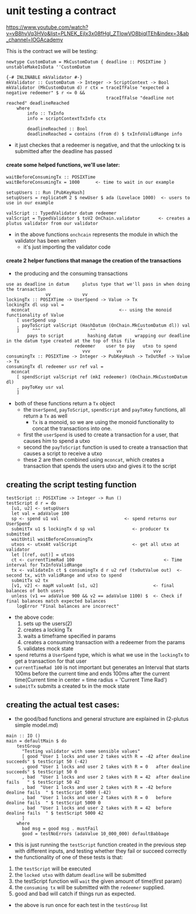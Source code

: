 # unit testing a contract
https://www.youtube.com/watch?v=vB8hyVq3HVo&list=PLNEK_Ejlx3x08fHgl_ZTlowVO8bjqITEh&index=3&ab_channel=IOGAcademy

This is the contract we will be testing:
```
newtype CustomDatum = MkCustomDatum { deadline :: POSIXTime }
unstableMakeIsData ''CustomDatum

{-# INLINABLE mkValidator #-}
mkValidator :: CustomDatum -> Integer -> ScriptContext -> Bool
mkValidator (MkCustomDatum d) r ctx = traceIfFalse "expected a negative redeemer" $ r <= 0 &&
                                      traceIfFalse "deadline not reached" deadlineReached
    where
        info :: TxInfo
        info = scriptContextTxInfo ctx

        deadlineReached :: Bool
        deadlineReached = contains (from d) $ txInfoValidRange info
```
- it just checkes that a redeemer is negative, and that the unlocking tx is submitted after the deadline has passed

#### create some helped functions, we'll use later:
```
waitBeforeConsumingTx :: POSIXTime
waitBeforeConsumingTx = 1000      <- time to wait in our example

setupUsers :: Run [PubKeyHash]
setupUsers = replicateM 2 $ newUser $ ada (Lovelace 1000)  <- users to use in our example

valScript :: TypedValidator datum redeemer
valScript = TypedValidator $ toV2 OnChain.validator       <- creates a plutus validator from our validator
```
- in the above functions `onchcain` represents the module in which the validator has been writen
    - it's just importing the validator code

####  create 2 helper functions that manage the creation of the transactions
- the producing and the consuming transactions
```
use as deadline in datum     plutus type that we'll pass in when doing the transaction
               vv            vv 
lockingTx :: POSIXTime -> UserSpend -> Value -> Tx
lockingTx dl usp val =
  mconcat                                  <-- using the monoid functionality of Value
    [ userSpend usp
    , payToScript valScript (HashDatum (OnChain.MkCustomDatum dl)) val
    ]     ^^^                   ^^                ^^ 
        pays to script         hashing datum     wrapping our deadline in the datum type created at the top of this file
                          redeemer    user to pay   utxo to spend
                             vvv          vv            vvv
consumingTx :: POSIXTime -> Integer -> PubKeyHash -> TxOutRef -> Value -> Tx
consumingTx dl redeemer usr ref val =
  mconcat
    [ spendScript valScript ref (mkI redeemer) (OnChain.MkCustomDatum dl)
    , payToKey usr val
    ]
```
- both of these functions return a `Tx` object
    - the `UserSpend`, `payToScript`, `spendScript` and `payToKey` functions, all return a `Tx` as well
        - `Tx` is a monoid, so we are using the monoid functionality to concat the transactions into one.
    - first the `userSpend` is used to create a transaction for a user, that causes him to spend a utxo
    - second the `payToScript` function is used to create a transaction that causes a script to receive a utxo
    - these 2 are then combined using `mconcat`, which creates a transaction that spends the users utxo and gives it to the script

## creating the script testing function

```
testScript :: POSIXTime -> Integer -> Run ()
testScript d r = do
  [u1, u2] <- setupUsers
  let val = adaValue 100
  sp <- spend u1 val                         <- spend returns our UserSpend
  submitTx u1 $ lockingTx d sp val              <- producer tx submitted
  waitUntil waitBeforeConsumingTx
  utxos <- utxoAt valScript                     <- get all utxo at validator
  let [(ref, out)] = utxos
  ct <- currentTimeRad 100                                  <- Time interval for TxInfoValidRange
  tx <- validateIn ct $ consumingTx d r u2 ref (txOutValue out)  <- second tx, with validRange and utxo to spend
  submitTx u2 tx                            
  [v1, v2] <- mapM valueAt [u1, u2]                     <- final balances of both users
  unless (v1 == adaValue 900 && v2 == adaValue 1100) $  <- Check if final balances match expected balances
    logError "Final balances are incorrect"
```
- the above code:
    1. sets up the users(2) 
    2. creates a locking Tx
    3. waits a timeframe specified in params
    4. creates a consuming transaction with a redeemer from the params
    5. validates mock state
- `spend` returns a `UserSpend` type, which is what we use in the `lockingTx` to get a transaction for that user
- `currentTimeRad 100` is not important but generates an Interval that starts 100ms before the current time and ends 100ms after the current time(Current time in center = time radius = 'Current Time Rad')
- `submitTx` submits a created tx in the mock state

## creating the actual test cases:
- the good/bad functions and general structure are explained in (2-plutus simple model.md)
```
main :: IO ()
main = defaultMain $ do
    testGroup
      "Testing validator with some sensible values"
      [ good "User 1 locks and user 2 takes with R = -42 after dealine succeeds" $ testScript 50 (-42)
      , good "User 1 locks and user 2 takes with R = 0   after dealine succeeds" $ testScript 50 0
      , bad  "User 1 locks and user 2 takes with R = 42  after dealine fails   " $ testScript 50 42
      , bad  "User 1 locks and user 2 takes with R = -42 before dealine fails  " $ testScript 5000 (-42)
      , bad  "User 1 locks and user 2 takes with R = 0   before dealine fails  " $ testScript 5000 0
      , bad  "User 1 locks and user 2 takes with R = 42  before dealine fails  " $ testScript 5000 42
      ]
    where
      bad msg = good msg . mustFail
      good = testNoErrors (adaValue 10_000_000) defaultBabbage
```
- this is just running the `testScript` function created in the previous step with different inputs, and testing whether they fail or succeed correctly
- the functionality of one of these tests is that:
1. the `testScript` will be executed
2. the `locked utxo` with datum `deadline` will be submitted
3. the testScript function will `wait` the given amount of time(first param)
4. the `consuming tx` will be submitted with the `redeemer` supplied. 
5. good and bad will catch if things run as expected. 
- the above is run once for each test in the `testGroup` list